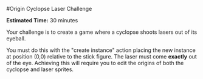 #Origin Cyclopse Laser Challenge

**Estimated Time:** 30 minutes

Your challenge is to create a game where a cyclopse shoots lasers out of its eyeball.

You must do this with the "create instance" action placing the new instance at position (0,0) relative to the stick figure. The laser must come **exactly** out of the eye. Achieving this will require you to edit the origins of both the cyclopse and laser sprites.
